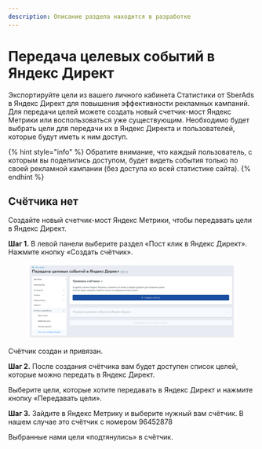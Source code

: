 ```yaml
---
description: Описание раздела находится в разработке
---
```


# Передача целевых событий в Яндекс Директ

Экспортируйте цели из вашего личного кабинета Статистики от SberAds в Яндекс Директ для повышения эффективности рекламных кампаний. Для передачи целей можете создать новый счетчик-мост Яндекс Метрики или воспользоваться уже существующим. Необходимо будет выбрать цели для передачи их в Яндекс Директа и пользователей, которые будут иметь к ним доступ.

{% hint style="info" %}
Обратите внимание, что каждый пользователь, с которым вы поделились доступом, будет видеть события только по своей рекламной кампании (без доступа ко всей статистике сайта).
{% endhint %}

## Счётчика нет

Создайте новый счетчик-мост Яндекс Метрики, чтобы передавать цели в Яндекс Директ.

**Шаг 1.** В левой панели выберите раздел «Пост клик в Яндекс Директ». Нажмите кнопку «Создать счётчик».

<figure><img src="../../.gitbook/assets/new-top100.rambler.ru_stat_projects_7728268_post_click (1).png" alt=""><figcaption></figcaption></figure>

Cчётчик создан и привязан.

**Шаг 2.** После создания счётчика вам будет доступен список целей, которые можно передать в Яндекс Директ.&#x20;



Выберите цели, которые хотите передавать в Яндекс Директ и нажмите кнопку «Передавать цели».

**Шаг 3.** Зайдите в Яндекс Метрику и выберите нужный вам счётчик. В нашем случае это счётчик с номером 96452878

Выбранные нами цели «подтянулись» в счётчик.
